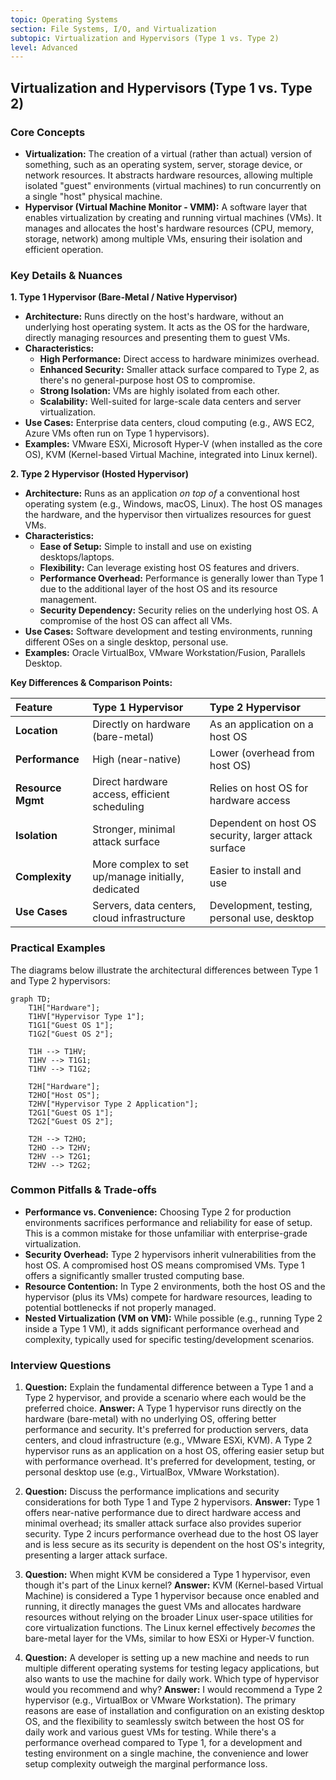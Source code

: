 ```yaml
---
topic: Operating Systems
section: File Systems, I/O, and Virtualization
subtopic: Virtualization and Hypervisors (Type 1 vs. Type 2)
level: Advanced
---
```


## Virtualization and Hypervisors (Type 1 vs. Type 2)
### Core Concepts

*   **Virtualization:** The creation of a virtual (rather than actual) version of something, such as an operating system, server, storage device, or network resources. It abstracts hardware resources, allowing multiple isolated "guest" environments (virtual machines) to run concurrently on a single "host" physical machine.
*   **Hypervisor (Virtual Machine Monitor - VMM):** A software layer that enables virtualization by creating and running virtual machines (VMs). It manages and allocates the host's hardware resources (CPU, memory, storage, network) among multiple VMs, ensuring their isolation and efficient operation.

### Key Details & Nuances

**1. Type 1 Hypervisor (Bare-Metal / Native Hypervisor)**
*   **Architecture:** Runs directly on the host's hardware, without an underlying host operating system. It acts as the OS for the hardware, directly managing resources and presenting them to guest VMs.
*   **Characteristics:**
    *   **High Performance:** Direct access to hardware minimizes overhead.
    *   **Enhanced Security:** Smaller attack surface compared to Type 2, as there's no general-purpose host OS to compromise.
    *   **Strong Isolation:** VMs are highly isolated from each other.
    *   **Scalability:** Well-suited for large-scale data centers and server virtualization.
*   **Use Cases:** Enterprise data centers, cloud computing (e.g., AWS EC2, Azure VMs often run on Type 1 hypervisors).
*   **Examples:** VMware ESXi, Microsoft Hyper-V (when installed as the core OS), KVM (Kernel-based Virtual Machine, integrated into Linux kernel).

**2. Type 2 Hypervisor (Hosted Hypervisor)**
*   **Architecture:** Runs as an application *on top of* a conventional host operating system (e.g., Windows, macOS, Linux). The host OS manages the hardware, and the hypervisor then virtualizes resources for guest VMs.
*   **Characteristics:**
    *   **Ease of Setup:** Simple to install and use on existing desktops/laptops.
    *   **Flexibility:** Can leverage existing host OS features and drivers.
    *   **Performance Overhead:** Performance is generally lower than Type 1 due to the additional layer of the host OS and its resource management.
    *   **Security Dependency:** Security relies on the underlying host OS. A compromise of the host OS can affect all VMs.
*   **Use Cases:** Software development and testing environments, running different OSes on a single desktop, personal use.
*   **Examples:** Oracle VirtualBox, VMware Workstation/Fusion, Parallels Desktop.

**Key Differences & Comparison Points:**

| Feature         | Type 1 Hypervisor                                  | Type 2 Hypervisor                                     |
| :-------------- | :------------------------------------------------- | :---------------------------------------------------- |
| **Location**    | Directly on hardware (bare-metal)                  | As an application on a host OS                        |
| **Performance** | High (near-native)                                 | Lower (overhead from host OS)                         |
| **Resource Mgmt**| Direct hardware access, efficient scheduling       | Relies on host OS for hardware access                 |
| **Isolation**   | Stronger, minimal attack surface                   | Dependent on host OS security, larger attack surface  |
| **Complexity**  | More complex to set up/manage initially, dedicated | Easier to install and use                             |
| **Use Cases**   | Servers, data centers, cloud infrastructure        | Development, testing, personal use, desktop           |

### Practical Examples

The diagrams below illustrate the architectural differences between Type 1 and Type 2 hypervisors:

```mermaid
graph TD;
    T1H["Hardware"];
    T1HV["Hypervisor Type 1"];
    T1G1["Guest OS 1"];
    T1G2["Guest OS 2"];

    T1H --> T1HV;
    T1HV --> T1G1;
    T1HV --> T1G2;

    T2H["Hardware"];
    T2HO["Host OS"];
    T2HV["Hypervisor Type 2 Application"];
    T2G1["Guest OS 1"];
    T2G2["Guest OS 2"];

    T2H --> T2HO;
    T2HO --> T2HV;
    T2HV --> T2G1;
    T2HV --> T2G2;
```

### Common Pitfalls & Trade-offs

*   **Performance vs. Convenience:** Choosing Type 2 for production environments sacrifices performance and reliability for ease of setup. This is a common mistake for those unfamiliar with enterprise-grade virtualization.
*   **Security Overhead:** Type 2 hypervisors inherit vulnerabilities from the host OS. A compromised host OS means compromised VMs. Type 1 offers a significantly smaller trusted computing base.
*   **Resource Contention:** In Type 2 environments, both the host OS and the hypervisor (plus its VMs) compete for hardware resources, leading to potential bottlenecks if not properly managed.
*   **Nested Virtualization (VM on VM):** While possible (e.g., running Type 2 inside a Type 1 VM), it adds significant performance overhead and complexity, typically used for specific testing/development scenarios.

### Interview Questions

1.  **Question:** Explain the fundamental difference between a Type 1 and a Type 2 hypervisor, and provide a scenario where each would be the preferred choice.
    **Answer:** A Type 1 hypervisor runs directly on the hardware (bare-metal) with no underlying OS, offering better performance and security. It's preferred for production servers, data centers, and cloud infrastructure (e.g., VMware ESXi, KVM). A Type 2 hypervisor runs as an application on a host OS, offering easier setup but with performance overhead. It's preferred for development, testing, or personal desktop use (e.g., VirtualBox, VMware Workstation).

2.  **Question:** Discuss the performance implications and security considerations for both Type 1 and Type 2 hypervisors.
    **Answer:** Type 1 offers near-native performance due to direct hardware access and minimal overhead; its smaller attack surface also provides superior security. Type 2 incurs performance overhead due to the host OS layer and is less secure as its security is dependent on the host OS's integrity, presenting a larger attack surface.

3.  **Question:** When might KVM be considered a Type 1 hypervisor, even though it's part of the Linux kernel?
    **Answer:** KVM (Kernel-based Virtual Machine) is considered a Type 1 hypervisor because once enabled and running, it directly manages the guest VMs and allocates hardware resources without relying on the broader Linux user-space utilities for core virtualization functions. The Linux kernel effectively *becomes* the bare-metal layer for the VMs, similar to how ESXi or Hyper-V function.

4.  **Question:** A developer is setting up a new machine and needs to run multiple different operating systems for testing legacy applications, but also wants to use the machine for daily work. Which type of hypervisor would you recommend and why?
    **Answer:** I would recommend a Type 2 hypervisor (e.g., VirtualBox or VMware Workstation). The primary reasons are ease of installation and configuration on an existing desktop OS, and the flexibility to seamlessly switch between the host OS for daily work and various guest VMs for testing. While there's a performance overhead compared to Type 1, for a development and testing environment on a single machine, the convenience and lower setup complexity outweigh the marginal performance loss.